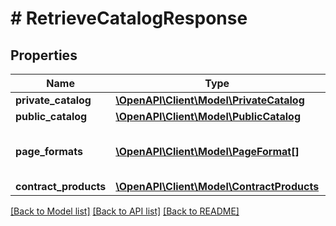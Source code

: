 # # RetrieveCatalogResponse

## Properties

Name | Type | Description | Notes
------------ | ------------- | ------------- | -------------
**private_catalog** | [**\OpenAPI\Client\Model\PrivateCatalog**](PrivateCatalog.md) |  | [optional]
**public_catalog** | [**\OpenAPI\Client\Model\PublicCatalog**](PublicCatalog.md) |  | [optional]
**page_formats** | [**\OpenAPI\Client\Model\PageFormat[]**](PageFormat.md) | The container of page formats. | [optional]
**contract_products** | [**\OpenAPI\Client\Model\ContractProducts**](ContractProducts.md) |  | [optional]

[[Back to Model list]](../../README.md#models) [[Back to API list]](../../README.md#endpoints) [[Back to README]](../../README.md)
